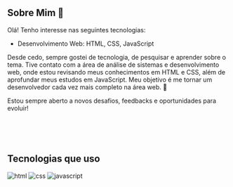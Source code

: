 ## Sobre Mim 👋
Olá! Tenho interesse nas seguintes tecnologias:

<ul>
<li> Desenvolvimento Web: HTML, CSS, JavaScript </li>
</ul>

Desde cedo, sempre gostei de tecnologia, de pesquisar e aprender sobre o tema. Tive contato com a área de análise de sistemas e desenvolvimento web, onde estou revisando meus conhecimentos em HTML e CSS, além de aprofundar meus estudos em JavaScript. Meu objetivo é me tornar um desenvolvedor cada vez mais completo na área web. 🚀

Estou sempre aberto a novos desafios, feedbacks e oportunidades para evoluir!

<br>
<br>
<br>

## Tecnologias que uso
![html](https://img.shields.io/badge/HTML5-E34F26?style=for-the-badge&logo=html5&logoColor=white)
![css](https://img.shields.io/badge/CSS3-1572B6?style=for-the-badge&logo=css3&logoColor=white)
![javascript](https://img.shields.io/badge/JavaScript-F7DF1E?style=for-the-badge&logo=javascript&logoColor=black)
